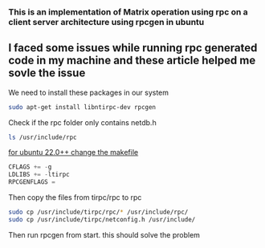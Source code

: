 ### This is an implementation of Matrix operation using rpc on a client server architecture using rpcgen in ubuntu


## I faced some issues while running rpc generated code in my machine and these article helped me sovle the issue
<!-- [error compiling rpc.h](https://answers.launchpad.net/mg5amcnlo/+question/704526)   -->


We need to install these packages in our system
```bash
sudo apt-get install libntirpc-dev rpcgen
```
Check if the rpc folder only contains netdb.h
```bash
ls /usr/include/rpc
```
[for ubuntu 22.0++ change the makefile](https://stackoverflow.com/questions/75128485/undefined-reference-to-xdr-int)  

```js
CFLAGS += -g 
LDLIBS += -ltirpc
RPCGENFLAGS = 
```

Then copy the files from tirpc/rpc to rpc
```bash
sudo cp /usr/include/tirpc/rpc/* /usr/include/rpc/
sudo cp /usr/include/tirpc/netconfig.h /usr/include/
```
Then run rpcgen from start. this should solve the problem